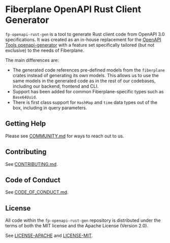 # Fiberplane OpenAPI Rust Client Generator

`fp-openapi-rust-gen` is a tool to generate Rust client code from OpenAPI 3.0 specifications.
It was created as an in-house replacement for the [OpenAPI Tools openapi-generator][0] with a feature set
specifically tailored (but not exclusive) to the needs of Fiberplane.

The main differences are:

* The generated code references pre-defined models from the `fiberplane` crates instead of generating its own models.
  This allows us to use the same models in the generated code as in the rest of our codebases, including our backend, frontend and CLI.
* Support has been added for common Fiberplane-specific types such as `Base64Uuid`.
* There is first class support for `HashMap` and `time` data types out of the box, including in query parameters.

## Getting Help

Please see [COMMUNITY.md](COMMUNITY.md) for ways to reach out to us.

## Contributing

See [CONTRIBUTING.md](CONTRIBUTING.md).

## Code of Conduct

See [CODE_OF_CONDUCT.md](CODE_OF_CONDUCT.md).

## License

All code within the `fp-openapi-rust-gen` repository is distributed under the terms of
both the MIT license and the Apache License (Version 2.0).

See [LICENSE-APACHE](LICENSE-APACHE.txt) and [LICENSE-MIT](LICENSE-MIT.txt).

[0]: https://github.com/OpenAPITools/openapi-generator
[1]: https://github.com/fiberplane/fp-openapi-rust-gen/issues
[2]: (https://github.com/fiberplane/fp-openapi-rust-gen/discussions)

